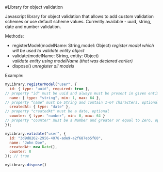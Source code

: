 #Library for object validation

Javascript library for object validation that allows to add custom validation schemes or use default scheme values.
Currently available - uuid, string, date and number validation. 

Methods: 

 - registerModel(modelName: String,model: Object)
   *register model which will be used to validate entity object*
 - validate(modelName: String, entity: Object)  
   *validate entity using modelName (that was declared earlier)*
 - dispose()
   *unregister all models*

Example: 
```javascript
myLibrary.registerModel("user", {
  id: { type: "uuid", required: true }, 
// property "id" must be uuid and always must be present in given entity
  name: { type: "string", min: 1, max: 64 }, 
// property “name” must be String and contain 1-64 characters, optional
  createdAt: { type: "date" }, 
// property "createdAt" must be a date, optional
  counter: { type: "number", min: 0, max: 64 } 
// property "counter" must be a Number and greater or equal to Zero, optional
});

myLibrary.validate("user", {
  id: "3d9d8262-2956-4078-ade9-a2f687eb5f60",
  name: "John Doe",
  createdAt: new Date(),
  counter: 0
}); // true

myLibrary.dispose()
```